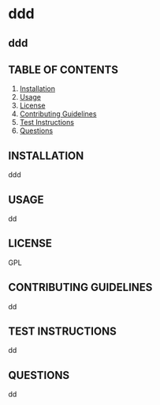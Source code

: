 # ddd
## ddd
## TABLE OF CONTENTS
1. [Installation](#installation)
2. [Usage](#usage)
3. [License](#license)
4. [Contributing Guidelines](#contributing-guidelines)
5. [Test Instructions](#test-instructions)
6. [Questions](#questions)

## INSTALLATION
ddd

## USAGE
dd

## LICENSE
GPL

## CONTRIBUTING GUIDELINES
dd

## TEST INSTRUCTIONS
dd

## QUESTIONS
dd

